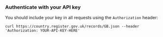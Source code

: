 ### Authenticate with your API key 

You should include your key in all requests using the `Authorization` header:

`curl https://country.register.gov.uk/records/GB.json --header 'Authorization: YOUR-API-KEY-HERE'`

